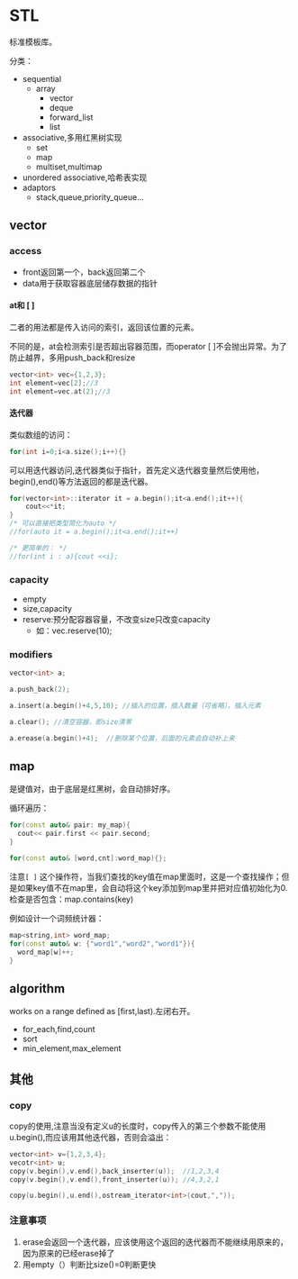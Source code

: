 # STL
标准模板库。

分类：

- sequential
  - array
    - vector
    - deque
    - forward_list
    - list
- associative,多用红黑树实现
    - set
    - map
    - multiset,multimap
- unordered associative,哈希表实现
- adaptors
    - stack,queue,priority_queue...

## vector
### access

- front返回第一个，back返回第二个
- data用于获取容器底层储存数据的指针

#### at和 [ ]
二者的用法都是传入访问的索引，返回该位置的元素。

不同的是，at会检测索引是否超出容器范围，而operator [ ]不会抛出异常。为了防止越界，多用push_back和resize

```cpp
vector<int> vec={1,2,3};
int element=vec[2];//3
int element=vec.at(2);//3
```
#### 迭代器
类似数组的访问：
```cpp
for(int i=0;i<a.size();i++){}
```

可以用迭代器访问,迭代器类似于指针，首先定义迭代器变量然后使用他，begin(),end()等方法返回的都是迭代器。

```cpp
for(vector<int>::iterator it = a.begin();it<a.end();it++){
    cout<<*it;
}
/* 可以直接把类型简化为auto */
//for(auto it = a.begin();it<a.end();it++)

/* 更简单的： */
//for(int i : a){cout <<i};
```

### capacity
- empty
- size,capacity
- reserve:预分配容器容量，不改变size只改变capacity
    - 如：vec.reserve(10);

### modifiers

```cpp
vector<int> a;

a.push_back(2);

a.insert(a.begin()+4,5,10); //插入的位置，插入数量（可省略），插入元素

a.clear(); //清空容器，即size清零

a.erease(a.begin()+4);  //删除某个位置，后面的元素会自动补上来
```

## map
是键值对，由于底层是红黑树，会自动排好序。

循环遍历：

```cpp
for(const auto& pair: my_map){
  cout<< pair.first << pair.second;
}

for(const auto& [word,cnt]:word_map){};
```

注意` [ ] ` 这个操作符，当我们查找的key值在map里面时，这是一个查找操作；但是如果key值不在map里，会自动将这个key添加到map里并把对应值初始化为0.检查是否包含：map.contains(key)

例如设计一个词频统计器：

```cpp
map<string,int> word_map;
for(const auto& w: {"word1","word2","word1"}){
  word_map[w]++;
}
```

## algorithm
works on a range defined as [first,last).左闭右开。

- for_each,find,count
- sort
- min_element,max_element

## 其他
### copy
copy的使用,注意当没有定义u的长度时，copy传入的第三个参数不能使用u.begin(),而应该用其他迭代器，否则会溢出：

```cpp
vector<int> v={1,2,3,4};
vecotr<int> u;
copy(v.begin(),v.end(),back_inserter(u));  //1,2,3,4
copy(v.begin(),v.end(),front_inserter(u)); //4,3,2,1

copy(u.begin(),u.end(),ostream_iterator<int>(cout,","));

```

### 注意事项
1. erase会返回一个迭代器，应该使用这个返回的迭代器而不能继续用原来的，因为原来的已经erase掉了
2. 用empty（）判断比size()=0判断更快